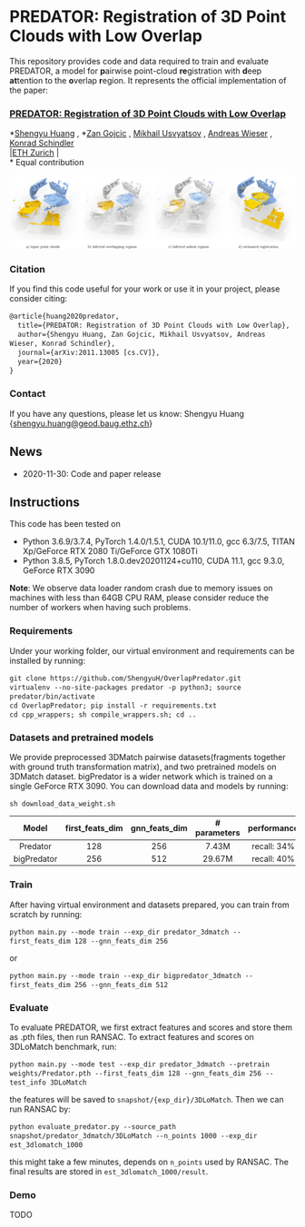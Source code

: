 # PREDATOR: Registration of 3D Point Clouds with Low Overlap
This repository provides code and data required to train and evaluate PREDATOR, a  model  for  **p**airwise point-cloud **re**gistration with **d**eep **at**tention to the **o**verlap **r**egion. It represents the official implementation of the paper:

### [PREDATOR: Registration of 3D Point Clouds with Low Overlap](https://arxiv.org/abs/2011.13005)

\*[Shengyu Huang](https://shengyuh.github.io)
, \*[Zan Gojcic](https://zgojcic.github.io/)
, [Mikhail Usvyatsov](https://aelphy.github.io)
, [Andreas Wieser](https://gseg.igp.ethz.ch/people/group-head/prof-dr--andreas-wieser.html)
, [Konrad Schindler](https://prs.igp.ethz.ch/group/people/person-detail.schindler.html)\
|[ETH Zurich](https://igp.ethz.ch/) |\
\* Equal contribution



![Predator_teaser](figures/teaser_predator.jpg?raw=true)


### Citation

If you find this code useful for your work or use it in your project, please consider citing:

```shell
@article{huang2020predator,
  title={PREDATOR: Registration of 3D Point Clouds with Low Overlap},
  author={Shengyu Huang, Zan Gojcic, Mikhail Usvyatsov, Andreas Wieser, Konrad Schindler},
  journal={arXiv:2011.13005 [cs.CV]},
  year={2020}
}
```

### Contact
If you have any questions, please let us know: Shengyu Huang {shengyu.huang@geod.baug.ethz.ch}

## News
- 2020-11-30: Code and paper release

## Instructions
This code has been tested on 
- Python 3.6.9/3.7.4, PyTorch 1.4.0/1.5.1, CUDA 10.1/11.0, gcc 6.3/7.5, TITAN Xp/GeForce RTX 2080 Ti/GeForce GTX 1080Ti
- Python 3.8.5, PyTorch 1.8.0.dev20201124+cu110, CUDA 11.1, gcc 9.3.0, GeForce RTX 3090

**Note**: We observe data loader random crash due to memory issues on machines with less than 64GB CPU RAM, please consider reduce the number of workers when having such problems. 

### Requirements
Under your working folder, our virtual environment and requirements can be installed by running:
```shell
git clone https://github.com/ShengyuH/OverlapPredator.git
virtualenv --no-site-packages predator -p python3; source predator/bin/activate
cd OverlapPredator; pip install -r requirements.txt
cd cpp_wrappers; sh compile_wrappers.sh; cd ..
```

### Datasets and pretrained models
We provide preprocessed 3DMatch pairwise datasets(fragments together with ground truth transformation matrix), and two pretrained models on 3DMatch dataset. bigPredator is a wider network which is trained on a single GeForce RTX 3090. You can download data and models by running:
```shell
sh download_data_weight.sh
```

| Model       | first_feats_dim   | gnn_feats_dim | # parameters| performance |
|:-----------:|:-------------------:|:-------:|:-------:|:-------:|
| Predator | 128               | 256 | 7.43M| recall: 34%|
| bigPredator | 256                | 512 | 29.67M| recall: 40%|


### Train
After having virtual environment and datasets prepared, you can train from scratch by running:
```shell
python main.py --mode train --exp_dir predator_3dmatch --first_feats_dim 128 --gnn_feats_dim 256
```
or 
```shell
python main.py --mode train --exp_dir bigpredator_3dmatch --first_feats_dim 256 --gnn_feats_dim 512
```

### Evaluate
To evaluate PREDATOR, we first extract features and scores and store them as .pth files, then run RANSAC. To extract features and scores on 3DLoMatch benchmark, run: 
```shell
python main.py --mode test --exp_dir predator_3dmatch --pretrain weights/Predator.pth --first_feats_dim 128 --gnn_feats_dim 256 --test_info 3DLoMatch
```
the features will be saved to ```snapshot/{exp_dir}/3DLoMatch```. Then we can run RANSAC by:
```shell
python evaluate_predator.py --source_path snapshot/predator_3dmatch/3DLoMatch --n_points 1000 --exp_dir est_3dlomatch_1000
```
this might take a few minutes, depends on ```n_points``` used by RANSAC. The final results are stored in ```est_3dlomatch_1000/result```.

### 
### Demo
TODO





